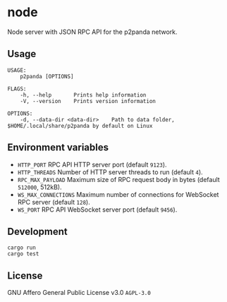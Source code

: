 # node

Node server with JSON RPC API for the p2panda network.

## Usage

```
USAGE:
    p2panda [OPTIONS]

FLAGS:
    -h, --help       Prints help information
    -V, --version    Prints version information

OPTIONS:
    -d, --data-dir <data-dir>    Path to data folder, $HOME/.local/share/p2panda by default on Linux
```

## Environment variables

* `HTTP_PORT` RPC API HTTP server port (default `9123`).
* `HTTP_THREADS` Number of HTTP server threads to run (default `4`).
* `RPC_MAX_PAYLOAD` Maximum size of RPC request body in bytes (default `512000`, 512kB).
* `WS_MAX_CONNECTIONS` Maximum number of connections for WebSocket RPC server (default `128`).
* `WS_PORT` RPC API WebSocket server port (default `9456`).

## Development

```
cargo run
cargo test
```

## License

GNU Affero General Public License v3.0 `AGPL-3.0`
